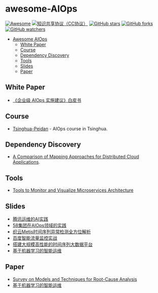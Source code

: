 # awesome-AIOps
[![Awesome](https://awesome.re/badge.svg)](https://awesome.re)
[![知识共享协议（CC协议）](https://img.shields.io/badge/License-Creative%20Commons-DC3D24.svg)](https://creativecommons.org/licenses/by-nc-sa/4.0/deed.zh)
[![GitHub stars](https://img.shields.io/github/stars/linjinjin123/awesome-AIOps.svg?style=flat&label=Star)](https://github.com/linjinjin123/awesome-AIOps/stargazers)
[![GitHub forks](https://img.shields.io/github/forks/linjinjin123/awesome-AIOps.svg?style=flat&label=Fork)](https://github.com/linjinjin123/awesome-AIOps/fork)
[![GitHub watchers](https://img.shields.io/github/watchers/linjinjin123/awesome-AIOps.svg?style=flat&label=Watch)](https://github.com/linjinjin123/awesome-AIOps/watchers)

- [Awesome AIOps](#awesome-AIOps)
    - [White Paper](#white-paper)
    - [Course](#course)
    - [Dependency Discovery](#dependency-discovery)
    - [Tools](#tools)
    - [Slides](#slides)
    - [Paper](#paper)
    
## White Paper
* [《企业级 AIOps 实施建议》白皮书](https://www.rizhiyi.com/assets/docs/AIOps.pdf)

## Course
* [Tsinghua-Peidan](http://netman.ai/courses/advanced-network-management-spring2018-syllabus/) - AIOps course in Tsinghua.

## Dependency Discovery
* [A Comparison of Mapping Approaches for Distributed Cloud Applications](https://blog.netsil.com/a-comparison-of-mapping-approaches-for-distributed-cloud-applications-52be1f61d293).

## Tools
* [Tools to Monitor and Visualize Microservices Architecture](https://www.programmableweb.com/news/tools-to-monitor-and-visualize-microservices-architecture/analysis/2016/12/14)

## Slides
* [腾讯运维的AI实践](https://myslide.cn/slides/8935)
* [58集团在AIOps领域的实践](https://ppt.geekbang.org/slide/show?cid=30&pid=1563)
* [织云Metis时间序列异常检测全方位解析](https://ppt.geekbang.org/slide/show?cid=30&pid=1595)
* [百度智能流量监控实战](https://ppt.geekbang.org/slide/show?cid=30&pid=1548)
* [搭建大规模高性能的时间序列大数据平台](https://ppt.geekbang.org/list/assz2018)
* [基于机器学习的智能运维](http://netman.ai/wp-content/uploads/2016/12/%E5%9F%BA%E4%BA%8E%E6%9C%BA%E5%99%A8%E5%AD%A6%E4%B9%A0%E7%9A%84%E6%99%BA%E8%83%BD%E8%BF%90%E7%BB%B4v1.6.pdf)

## Paper
* [Survey on Models and Techniques for Root-Cause Analysis](https://arxiv.org/pdf/1701.08546.pdf)
* [基于机器学习的智能运维](http://netman.ai/wp-content/uploads/2018/04/peidan.pdf)
